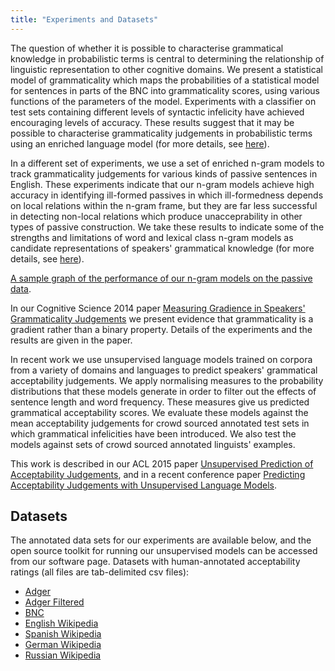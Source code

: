```yaml
---
title: "Experiments and Datasets"
---
```


The question of whether it is possible to characterise grammatical
knowledge in probabilistic terms is central to determining the
relationship of linguistic representation to other cognitive domains. We
present a statistical model of grammaticality which maps the
probabilities of a statistical model for sentences in parts of the BNC
into grammaticality scores, using various functions of the parameters of
the model. Experiments with a classifier on test sets containing
different levels of syntactic infelicity have achieved encouraging
levels of accuracy. These results suggest that it may be possible to
characterise grammaticality judgements in probabilistic terms using an
enriched language model (for more details, see
[here](https://clasp.gu.se/digitalAssets/1608/1608468_cgl_cogsci13.pdf)).

In a different set of experiments, we use a set of enriched n-gram
models to track grammaticality judgements for various kinds of passive
sentences in English. These experiments indicate that our n-gram models
achieve high accuracy in identifying ill-formed passives in which
ill-formedness depends on local relations within the n-gram frame, but
they are far less successful in detecting non-local relations which
produce unacceprability in other types of passive construction. We take
these results to indicate some of the strengths and limitations of word
and lexical class n-gram models as candidate representations of
speakers\' grammatical knowledge (for more details, see
[here](https://clasp.gu.se/digitalAssets/1608/1608472_cgl_cmcl13.pdf)).

[A sample graph of the performance of our n-gram models on the passive
data](https://clasp.gu.se/digitalAssets/1608/1608516_graph1.png).

In our Cognitive Science 2014 paper [Measuring Gradience in Speakers\'
Grammaticality
Judgements](https://clasp.gu.se/digitalAssets/1608/1608450_lcl_cogsci14.pdf)
we present evidence that grammaticality is a gradient rather than a
binary property. Details of the experiments and the results are given in
the paper.

In recent work we use unsupervised language models trained on corpora
from a variety of domains and languages to predict speakers\'
grammatical acceptability judgements. We apply normalising measures to
the probability distributions that these models generate in order to
filter out the effects of sentence length and word frequency. These
measures give us predicted grammatical acceptability scores. We evaluate
these models against the mean acceptability judgements for crowd sourced
annotated test sets in which grammatical infelicities have been
introduced. We also test the models against sets of crowd sourced
annotated linguists\' examples.

This work is described in our ACL 2015 paper [Unsupervised Prediction of
Acceptability
Judgements](https://clasp.gu.se/digitalAssets/1608/1608275_lcl_acl15.pdf),
and in a recent conference paper [Predicting Acceptability Judgements
with Unsupervised Language
Models](https://clasp.gu.se/digitalAssets/1608/1608506_lcl_iscol2015.pdf).

## Datasets

The annotated data sets for our experiments are available below, and the
open source toolkit for running our unsupervised models can be accessed
from our software page. Datasets with human-annotated acceptability
ratings (all files are tab-delimited csv files):

-   [Adger](https://clasp.gu.se/digitalAssets/1608/1608507_adger.csv)
-   [Adger
    Filtered](https://clasp.gu.se/digitalAssets/1608/1608508_adger_filtered.csv)
-   [BNC](https://clasp.gu.se/digitalAssets/1608/1608509_bnc.csv)
-   [English
    Wikipedia](https://clasp.gu.se/digitalAssets/1608/1608531_enwiki.csv)
-   [Spanish
    Wikipedia](https://clasp.gu.se/digitalAssets/1608/1608532_eswiki.csv)
-   [German
    Wikipedia](https://clasp.gu.se/digitalAssets/1608/1608510_dewiki.csv)
-   [Russian
    Wikipedia](https://clasp.gu.se/digitalAssets/1608/1608551_ruwiki.csv)
